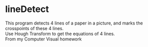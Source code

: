 # lineDetect
This program detects 4 lines of a paper in a picture, and marks the crosspoints of these 4 lines.  
Use Hough Transform to get the equations of 4 lines.  
From my Computer Visual homework  
